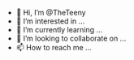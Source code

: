 - 👋 Hi, I’m @TheTeeny
- 👀 I’m interested in ...
- 🌱 I’m currently learning ...
- 💞️ I’m looking to collaborate on ...
- 📫 How to reach me ...

<!---
TheTeeny/TheTeeny is a ✨ special ✨ repository because its `README.md` (this file) appears on your GitHub profile.
You can click the Preview link to take a look at your changes.
--->
